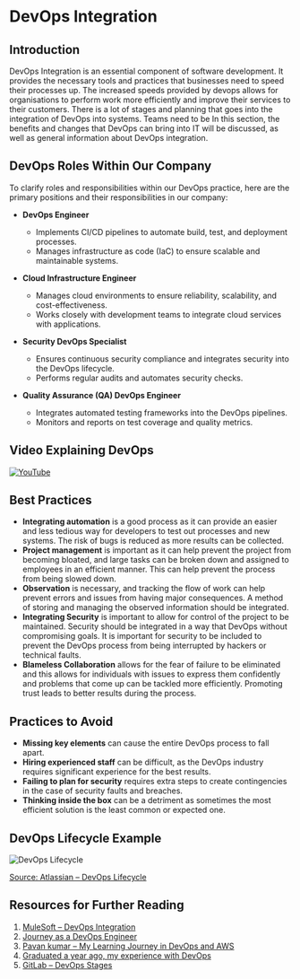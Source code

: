 # DevOps Integration

## Introduction

DevOps Integration is an essential component of software development. It provides the necessary tools and practices that businesses need to speed their processes up. The increased speeds provided by devops allows for organisations to perform work more efficiently and improve their services to their customers. There is a lot of stages and planning that goes into the integration of DevOps into systems. Teams need to be In this section, the benefits and changes that DevOps can bring into IT will be discussed, as well as general information about DevOps integration.

## DevOps Roles Within Our Company

To clarify roles and responsibilities within our DevOps practice, here are the primary positions and their responsibilities in our company:

- **DevOps Engineer**
  - Implements CI/CD pipelines to automate build, test, and deployment processes.
  - Manages infrastructure as code (IaC) to ensure scalable and maintainable systems.
- **Cloud Infrastructure Engineer**

  - Manages cloud environments to ensure reliability, scalability, and cost-effectiveness.
  - Works closely with development teams to integrate cloud services with applications.

- **Security DevOps Specialist**

  - Ensures continuous security compliance and integrates security into the DevOps lifecycle.
  - Performs regular audits and automates security checks.

- **Quality Assurance (QA) DevOps Engineer**
  - Integrates automated testing frameworks into the DevOps pipelines.
  - Monitors and reports on test coverage and quality metrics.

## Video Explaining DevOps

[![YouTube](http://i.ytimg.com/vi/Me3ea4nUt0U/hqdefault.jpg)](https://www.youtube.com/watch?v=Me3ea4nUt0U)

## Best Practices

- **Integrating automation** is a good process as it can provide an easier and less tedious way for developers to test out processes and new systems. The risk of bugs is reduced as more results can be collected.
- **Project management** is important as it can help prevent the project from becoming bloated, and large tasks can be broken down and assigned to employees in an efficient manner. This can help prevent the process from being slowed down.
- **Observation** is necessary, and tracking the flow of work can help prevent errors and issues from having major consequences. A method of storing and managing the observed information should be integrated.
- **Integrating Security** is important to allow for control of the project to be maintained. Security should be integrated in a way that DevOps without compromising goals. It is important for security to be included to prevent the DevOps process from being interrupted by hackers or technical faults.
- **Blameless Collaboration** allows for the fear of failure to be eliminated and this allows for individuals with issues to express them confidently and problems that come up can be tackled more efficiently. Promoting trust leads to better results during the process.

## Practices to Avoid

- **Missing key elements** can cause the entire DevOps process to fall apart.
- **Hiring experienced staff** can be difficult, as the DevOps industry requires significant experience for the best results.
- **Failing to plan for security** requires extra steps to create contingencies in the case of security faults and breaches.
- **Thinking inside the box** can be a detriment as sometimes the most efficient solution is the least common or expected one.

## DevOps Lifecycle Example

![DevOps Lifecycle](https://wac-cdn.atlassian.com/dam/jcr:1f9893d0-a300-4afd-95b3-3ddb79403d62/ADO-DevOps-Tool_1200x675@2x.png?cdnVersion=2629)

[Source: Atlassian – DevOps Lifecycle](https://www.atlassian.com/devops)

## Resources for Further Reading

1. [MuleSoft – DevOps Integration](https://www.mulesoft.com/resources/devops-integration)
2. [Journey as a DevOps Engineer](https://www.linkedin.com/pulse/journey-devops-engineer-experiences-challenges-rafael-levi-costa/)
3. [Pavan kumar – My Learning Journey in DevOps and AWS](https://www.reddit.com/r/devops/comments/wuetf4/devops_project_ideas_for_experience/)
4. [Graduated a year ago, my experience with DevOps](https://www.reddit.com/r/cscareerquestions/comments/b1oyjw/graduated_a_year_ago_my_experience_with_devops/)
5. [GitLab – DevOps Stages](https://about.gitlab.com/topics/devops/)
